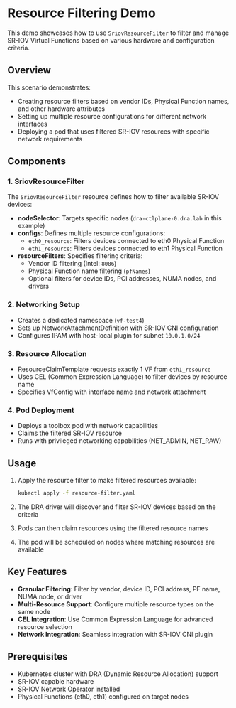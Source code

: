 # Resource Filtering Demo

This demo showcases how to use `SriovResourceFilter` to filter and manage SR-IOV Virtual Functions based on various hardware and configuration criteria.

## Overview

This scenario demonstrates:
- Creating resource filters based on vendor IDs, Physical Function names, and other hardware attributes
- Setting up multiple resource configurations for different network interfaces
- Deploying a pod that uses filtered SR-IOV resources with specific network requirements

## Components

### 1. SriovResourceFilter
The `SriovResourceFilter` resource defines how to filter available SR-IOV devices:
- **nodeSelector**: Targets specific nodes (`dra-ctlplane-0.dra.lab` in this example)
- **configs**: Defines multiple resource configurations:
  - `eth0_resource`: Filters devices connected to eth0 Physical Function
  - `eth1_resource`: Filters devices connected to eth1 Physical Function
- **resourceFilters**: Specifies filtering criteria:
  - Vendor ID filtering (Intel: `8086`)
  - Physical Function name filtering (`pfNames`)
  - Optional filters for device IDs, PCI addresses, NUMA nodes, and drivers

### 2. Networking Setup
- Creates a dedicated namespace (`vf-test4`)
- Sets up NetworkAttachmentDefinition with SR-IOV CNI configuration
- Configures IPAM with host-local plugin for subnet `10.0.1.0/24`

### 3. Resource Allocation
- ResourceClaimTemplate requests exactly 1 VF from `eth1_resource`
- Uses CEL (Common Expression Language) to filter devices by resource name
- Specifies VfConfig with interface name and network attachment

### 4. Pod Deployment
- Deploys a toolbox pod with network capabilities
- Claims the filtered SR-IOV resource
- Runs with privileged networking capabilities (NET_ADMIN, NET_RAW)

## Usage

1. Apply the resource filter to make filtered resources available:
   ```bash
   kubectl apply -f resource-filter.yaml
   ```

2. The DRA driver will discover and filter SR-IOV devices based on the criteria
3. Pods can then claim resources using the filtered resource names
4. The pod will be scheduled on nodes where matching resources are available

## Key Features

- **Granular Filtering**: Filter by vendor, device ID, PCI address, PF name, NUMA node, or driver
- **Multi-Resource Support**: Configure multiple resource types on the same node
- **CEL Integration**: Use Common Expression Language for advanced resource selection
- **Network Integration**: Seamless integration with SR-IOV CNI plugin

## Prerequisites

- Kubernetes cluster with DRA (Dynamic Resource Allocation) support
- SR-IOV capable hardware
- SR-IOV Network Operator installed
- Physical Functions (eth0, eth1) configured on target nodes
